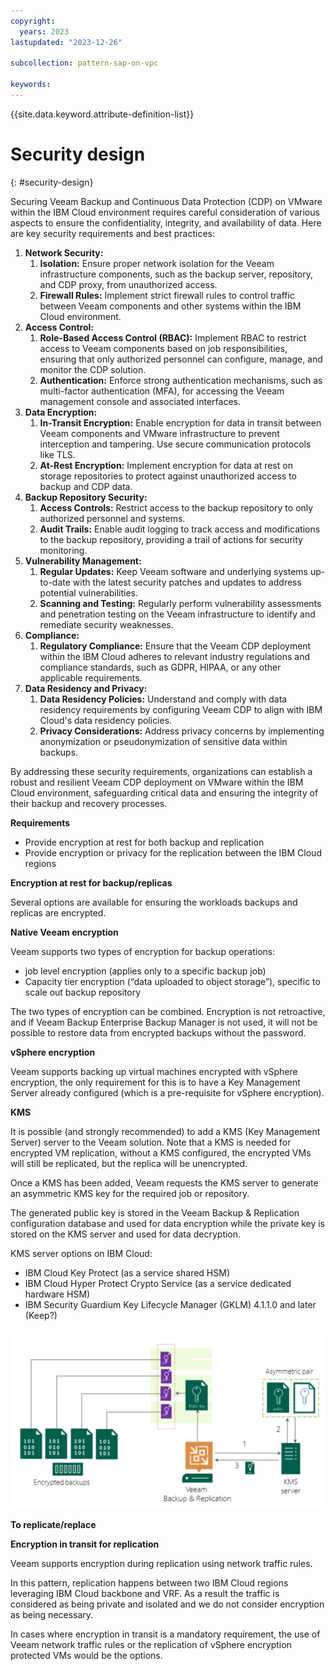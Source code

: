 ```yaml
---
copyright:
  years: 2023
lastupdated: "2023-12-26"

subcollection: pattern-sap-on-vpc

keywords:
---
```


{{site.data.keyword.attribute-definition-list}}

# Security design

{: \#security-design}

Securing Veeam Backup and Continuous Data Protection (CDP) on VMware within the IBM Cloud environment requires careful consideration of various aspects to ensure the confidentiality, integrity, and availability of data. Here are key security requirements and best practices:

1.  **Network Security:**
    1.  **Isolation:** Ensure proper network isolation for the Veeam infrastructure components, such as the backup server, repository, and CDP proxy, from unauthorized access.
    2.  **Firewall Rules:** Implement strict firewall rules to control traffic between Veeam components and other systems within the IBM Cloud environment.
2.  **Access Control:**
    1.  **Role-Based Access Control (RBAC):** Implement RBAC to restrict access to Veeam components based on job responsibilities, ensuring that only authorized personnel can configure, manage, and monitor the CDP solution.
    2.  **Authentication:** Enforce strong authentication mechanisms, such as multi-factor authentication (MFA), for accessing the Veeam management console and associated interfaces.
3.  **Data Encryption:**
    1.  **In-Transit Encryption:** Enable encryption for data in transit between Veeam components and VMware infrastructure to prevent interception and tampering. Use secure communication protocols like TLS.
    2.  **At-Rest Encryption:** Implement encryption for data at rest on storage repositories to protect against unauthorized access to backup and CDP data.
4.  **Backup Repository Security:**
    1.  **Access Controls:** Restrict access to the backup repository to only authorized personnel and systems.
    2.  **Audit Trails:** Enable audit logging to track access and modifications to the backup repository, providing a trail of actions for security monitoring.
5.  **Vulnerability Management:**
    1.  **Regular Updates:** Keep Veeam software and underlying systems up-to-date with the latest security patches and updates to address potential vulnerabilities.
    2.  **Scanning and Testing:** Regularly perform vulnerability assessments and penetration testing on the Veeam infrastructure to identify and remediate security weaknesses.
6.  **Compliance:**
    1.  **Regulatory Compliance:** Ensure that the Veeam CDP deployment within the IBM Cloud adheres to relevant industry regulations and compliance standards, such as GDPR, HIPAA, or any other applicable requirements.
7.  **Data Residency and Privacy:**
    1.  **Data Residency Policies:** Understand and comply with data residency requirements by configuring Veeam CDP to align with IBM Cloud's data residency policies.
    2.  **Privacy Considerations:** Address privacy concerns by implementing anonymization or pseudonymization of sensitive data within backups.

By addressing these security requirements, organizations can establish a robust and resilient Veeam CDP deployment on VMware within the IBM Cloud environment, safeguarding critical data and ensuring the integrity of their backup and recovery processes.

**Requirements**

-   Provide encryption at rest for both backup and replication
-   Provide encryption or privacy for the replication between the IBM Cloud regions

**Encryption at rest for backup/replicas**

Several options are available for ensuring the workloads backups and replicas are encrypted.

**Native Veeam encryption**

Veeam supports two types of encryption for backup operations:

-   job level encryption (applies only to a specific backup job)
-   Capacity tier encryption (“data uploaded to object storage”), specific to scale out backup repository

The two types of encryption can be combined. Encryption is not retroactive, and if Veeam Backup Enterprise Backup Manager is not used, it will not be possible to restore data from encrypted backups without the password.

**vSphere encryption**

Veeam supports backing up virtual machines encrypted with vSphere encryption, the only requirement for this is to have a Key Management Server already configured (which is a pre-requisite for vSphere encryption).

**KMS**

It is possible (and strongly recommended) to add a KMS (Key Management Server) server to the Veeam solution. Note that a KMS is needed for encrypted VM replication, without a KMS configured, the encrypted VMs will still be replicated, but the replica will be unencrypted.

Once a KMS has been added, Veeam requests the KMS server to generate an asymmetric KMS key for the required job or repository.

The generated public key is stored in the Veeam Backup & Replication configuration database and used for data encryption while the private key is stored on the KMS server and used for data decryption.

KMS server options on IBM Cloud:

-   IBM Cloud Key Protect (as a service shared HSM)
-   IBM Cloud Hyper Protect Crypto Service (as a service dedicated hardware HSM)
-   IBM Security Guardium Key Lifecycle Manager (GKLM) 4.1.1.0 and later (Keep?)

![](image/7d177cdc205c05335550eb30d891d64a.png)

**To replicate/replace**

**Encryption in transit for replication**

Veeam supports encryption during replication using network traffic rules.

In this pattern, replication happens between two IBM Cloud regions leveraging IBM Cloud backbone and VRF. As a result the traffic is considered as being private and isolated and we do not consider encryption as being necessary.

In cases where encryption in transit is a mandatory requirement, the use of Veeam network traffic rules or the replication of vSphere encryption protected VMs would be the options.
